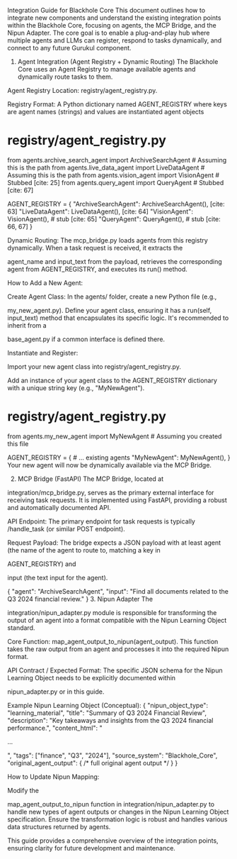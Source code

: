 Integration Guide for Blackhole Core
This document outlines how to integrate new components and understand the existing integration points within the Blackhole Core, focusing on agents, the MCP Bridge, and the Nipun Adapter. The core goal is to enable a plug-and-play hub where multiple agents and LLMs can register, respond to tasks dynamically, and connect to any future Gurukul component.

1. Agent Integration (Agent Registry + Dynamic Routing)
The Blackhole Core uses an Agent Registry to manage available agents and dynamically route tasks to them.


Agent Registry Location: registry/agent_registry.py.



Registry Format: A Python dictionary named AGENT_REGISTRY where keys are agent names (strings) and values are instantiated agent objects

# registry/agent_registry.py
from agents.archive_search_agent import ArchiveSearchAgent # Assuming this is the path
from agents.live_data_agent import LiveDataAgent # Assuming this is the path
from agents.vision_agent import VisionAgent # Stubbed [cite: 25]
from agents.query_agent import QueryAgent # Stubbed [cite: 67]

AGENT_REGISTRY = {
    "ArchiveSearchAgent": ArchiveSearchAgent(), [cite: 63]
    "LiveDataAgent": LiveDataAgent(), [cite: 64]
    "VisionAgent": VisionAgent(), # stub [cite: 65]
    "QueryAgent": QueryAgent(),  # stub [cite: 66, 67]
}

Dynamic Routing: The mcp_bridge.py loads agents from this registry dynamically. When a task request is received, it extracts the 

agent_name and input_text from the payload, retrieves the corresponding agent from AGENT_REGISTRY, and executes its run() method.



How to Add a New Agent:


Create Agent Class: In the agents/ folder, create a new Python file (e.g., 

my_new_agent.py). Define your agent class, ensuring it has a run(self, input_text) method that encapsulates its specific logic. It's recommended to inherit from a 

base_agent.py if a common interface is defined there.

Instantiate and Register:

Import your new agent class into registry/agent_registry.py.

Add an instance of your agent class to the AGENT_REGISTRY dictionary with a unique string key (e.g., "MyNewAgent").

# registry/agent_registry.py
from agents.my_new_agent import MyNewAgent # Assuming you created this file

AGENT_REGISTRY = {
    # ... existing agents
    "MyNewAgent": MyNewAgent(),
}
Your new agent will now be dynamically available via the MCP Bridge.

2. MCP Bridge (FastAPI)
The MCP Bridge, located at 

integration/mcp_bridge.py, serves as the primary external interface for receiving task requests. It is implemented using FastAPI, providing a robust and automatically documented API.


API Endpoint: The primary endpoint for task requests is typically /handle_task (or similar POST endpoint).


Request Payload: The bridge expects a JSON payload with at least agent (the name of the agent to route to, matching a key in 

AGENT_REGISTRY) and 

input  (the text input for the agent).

{
  "agent": "ArchiveSearchAgent",
  "input": "Find all documents related to the Q3 2024 financial review."
}
3. Nipun Adapter
The 

integration/nipun_adapter.py module is responsible for transforming the output of an agent into a format compatible with the Nipun Learning Object standard.



Core Function: map_agent_output_to_nipun(agent_output). This function takes the raw output from an agent and processes it into the required Nipun format.



API Contract / Expected Format: The specific JSON schema for the Nipun Learning Object needs to be explicitly documented  within 

nipun_adapter.py or in this guide.


Example Nipun Learning Object (Conceptual):
{
  "nipun_object_type": "learning_material",
  "title": "Summary of Q3 2024 Financial Review",
  "description": "Key takeaways and insights from the Q3 2024 financial performance.",
  "content_html": "<p>...</p>",
  "tags": ["finance", "Q3", "2024"],
  "source_system": "Blackhole_Core",
  "original_agent_output": { /* full original agent output */ }
}


How to Update Nipun Mapping:

Modify the 

map_agent_output_to_nipun function in integration/nipun_adapter.py  to handle new types of agent outputs or changes in the Nipun Learning Object specification. Ensure the transformation logic is robust and handles various data structures returned by agents.

This guide provides a comprehensive overview of the integration points, ensuring clarity for future development and maintenance.